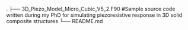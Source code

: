 .
├── 3D_Piezo_Model_Micro_Cubic_V5_2.F90     #Sample source code written during my PhD for simulating piezoresistive response in 3D solid composite structures
└── README.md
